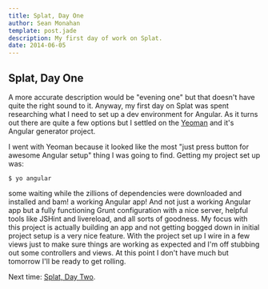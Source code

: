 ```yaml
---
title: Splat, Day One
author: Sean Monahan
template: post.jade
description: My first day of work on Splat.
date: 2014-06-05
---
```


## Splat, Day One

A more accurate description would be "evening one" but that doesn't have quite the right sound to it. Anyway, my first day on Splat was spent researching what I need to set up a dev environment for Angular. As it turns out there are quite a few options but I settled on the <a href="http://yeoman.io/" target="_blank">Yeoman</a> and it's Angular generator project.

I went with Yeoman because it looked like the most "just press button for awesome Angular setup" thing I was going to find. Getting my project set up was:

    $ yo angular

some waiting while the zillions of dependencies were downloaded and installed and bam! a working Angular app! And not just a working Angular app but a fully functioning Grunt configuration with a nice server, helpful tools like JSHint and livereload, and all sorts of goodness. My focus with this project is actually building an app and not getting bogged down in initial project setup is a very nice feature. With the project set up I wire in a few views just to make sure things are working as expected and I'm off stubbing out some controllers and views. At this point I don't have much but tomorrow I'll be ready to get rolling.

Next time: [Splat, Day Two](/blog/splat-day-two).